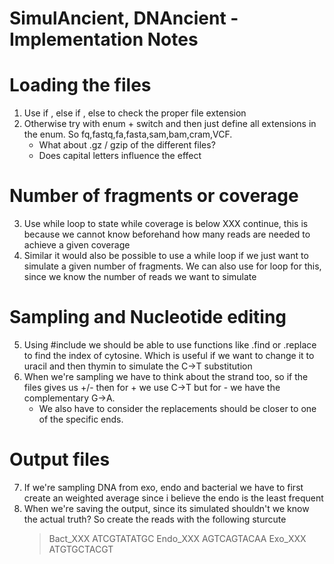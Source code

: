 # SimulAncient, DNAncient - Implementation Notes

# Loading the files
1) Use if , else if , else to check the proper file extension
2) Otherwise try with enum + switch and then just define all extensions in the enum. So fq,fastq,fa,fasta,sam,bam,cram,VCF.
	- What about .gz / gzip of the different files? 
	- Does capital letters influence the effect

# Number of fragments or coverage
3) Use while loop to state while coverage is below XXX continue, this is because we cannot know beforehand how 
many reads are needed to achieve a given coverage
4) Similar it would also be possible to use a while loop if we just want to simulate a given number of fragments. We can also use for loop for this,
since we know the number of reads we want to simulate

# Sampling and Nucleotide editing
5) Using #include <string> we should be able to use functions like .find or .replace to find the index of cytosine. Which is useful if we want to
change it to uracil and then thymin to simulate the C->T substitution
6) When we're sampling we have to think about the strand too, so if the files gives us +/- then for + we use C->T but for - we have the complementary
G->A.
	- We also have to consider the replacements should be closer to one of the specific ends.

# Output files
7) If we're sampling DNA from exo, endo and bacterial we have to first create an weighted average since i believe the endo is the least frequent
8) When we're saving the output, since its simulated shouldn't we know the actual truth? So create the reads with the following sturcute
	>Bact_XXX	ATCGTATATGC
	>Endo_XXX	AGTCAGTACAA
	>Exo_XXX	ATGTGCTACGT

